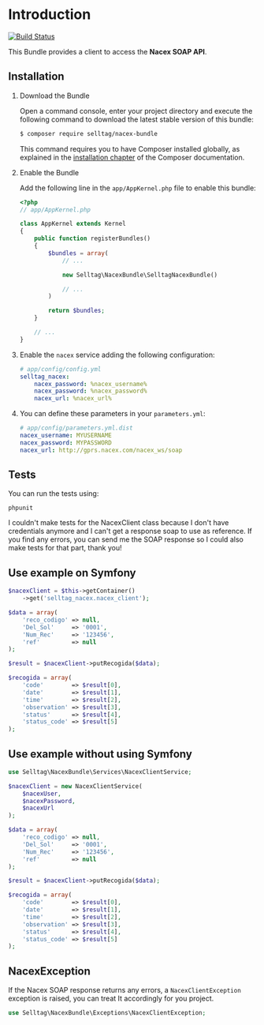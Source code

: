 # Introduction

[![Build Status](https://travis-ci.org/javaguirre/NacexBundle.svg?branch=master)](https://travis-ci.org/javaguirre/NacexBundle)

This Bundle provides a client to access the **Nacex SOAP API**.

## Installation

 1. Download the Bundle

    Open a command console, enter your project directory and execute the
    following command to download the latest stable version of this bundle:

    ```bash
    $ composer require selltag/nacex-bundle
    ```

    This command requires you to have Composer installed globally, as explained
    in the [installation chapter](https://getcomposer.org/doc/00-intro.md)
    of the Composer documentation.

 2. Enable the Bundle

    Add the following line in the `app/AppKernel.php` file to enable this bundle:

    ```php
    <?php
    // app/AppKernel.php

    class AppKernel extends Kernel
    {
        public function registerBundles()
        {
            $bundles = array(
                // ...

                new Selltag\NacexBundle\SelltagNacexBundle()

                // ...
            )

            return $bundles;
        }

        // ...
    }
    ```

 3. Enable the `nacex` service adding the following configuration:

    ```yaml
    # app/config/config.yml
    selltag_nacex:
        nacex_password: %nacex_username%
        nacex_password: %nacex_password%
        nacex_url: %nacex_url%
    ```

 4. You can define these parameters in your `parameters.yml`:

    ```yaml
    # app/config/parameters.yml.dist
    nacex_username: MYUSERNAME
    nacex_password: MYPASSWORD
    nacex_url: http://gprs.nacex.com/nacex_ws/soap
    ```


## Tests

You can run the tests using:

```
phpunit
```

I couldn't make tests for the NacexClient class because I don't have credentials anymore and I can't get a response soap to use as reference. If you find any errors, you can send me the SOAP response so I could also make tests for that part, thank you!

## Use example on Symfony

```php
$nacexClient = $this->getContainer()
    ->get('selltag_nacex.nacex_client');

$data = array(
    'reco_codigo' => null,
    'Del_Sol'     => '0001',
    'Num_Rec'     => '123456',
    'ref'         => null
);

$result = $nacexClient->putRecogida($data);

$recogida = array(
    'code'        => $result[0],
    'date'        => $result[1],
    'time'        => $result[2],
    'observation' => $result[3],
    'status'      => $result[4],
    'status_code' => $result[5]
);
```

## Use example without using Symfony

```php
use Selltag\NacexBundle\Services\NacexClientService;

$nacexClient = new NacexClientService(
    $nacexUser,
    $nacexPassword,
    $nacexUrl
);

$data = array(
    'reco_codigo' => null,
    'Del_Sol'     => '0001',
    'Num_Rec'     => '123456',
    'ref'         => null
);

$result = $nacexClient->putRecogida($data);

$recogida = array(
    'code'        => $result[0],
    'date'        => $result[1],
    'time'        => $result[2],
    'observation' => $result[3],
    'status'      => $result[4],
    'status_code' => $result[5]
);
```

## NacexException

If the Nacex SOAP response returns any errors, a `NacexClientException`
exception is raised, you can treat It accordingly for you project.

```php
use Selltag\NacexBundle\Exceptions\NacexClientException;
```
